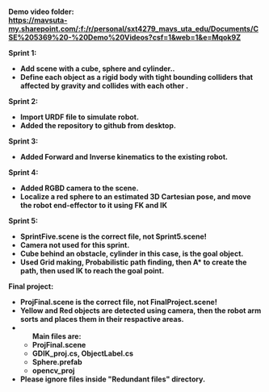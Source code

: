 <b>Demo video folder:<b> </br>
https://mavsuta-my.sharepoint.com/:f:/r/personal/sxt4279_mavs_uta_edu/Documents/CSE%205369%20-%20Demo%20Videos?csf=1&web=1&e=Mqok9Z

<b>Sprint 1:</b> </br>
<ul>
<li>Add scene with a cube, sphere and cylinder..</li>
<li>Define each object as a rigid body with tight bounding colliders that affected by gravity and collides with each other .</li>
</ul>


<b>Sprint 2:</b> </br>
<ul>
  <li>Import URDF file to simulate robot.</li>
  <li>Added the repository to github from desktop.</li>
</ul>

<b>Sprint 3:</b> </br>
<ul>
  <li>Added Forward and Inverse kinematics to the existing robot.</li>
</ul>

<b>Sprint 4:</b> </br>
<ul>
  <li>Added RGBD camera to the scene.</li>
  <li>Localize a red sphere to an estimated 3D Cartesian pose, and move the robot end-effector to it using FK and IK</li>
</ul>

<b>Sprint 5:</b> </br>
<ul>
  <li>SprintFive.scene is the correct file, not Sprint5.scene!</li>
  <li>Camera not used for this sprint.</li>
  <li>Cube behind an obstacle, cylinder in this case, is the goal object.</li>
  <li>Used Grid making, Probabilistic path finding, then A* to create the path, then used IK to reach the goal point.</li>
</ul>

<b>Final project:</b> </br>
<ul>
  <li>ProjFinal.scene is the correct file, not FinalProject.scene!</li>
  <li>Yellow and Red objects are detected using camera, then the robot arm sorts and places them in their respactive areas.</li>
  <li>
  <ul>Main files are: 
      <li>ProjFinal.scene</li>
      <li>GDIK_proj.cs, ObjectLabel.cs</li>
      <li>Sphere.prefab</li>
      <li>opencv_proj</li>
    </ul>
  </li>
  <li>Please ignore files inside "Redundant files" directory.</li>
</ul>
